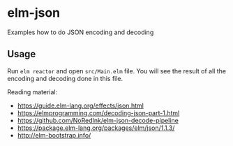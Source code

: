 # elm-json
Examples how to do JSON encoding and decoding

## Usage

Run `elm reactor` and open `src/Main.elm` file. You will see the result of all the
encoding and decoding done in this file.

Reading material:
- https://guide.elm-lang.org/effects/json.html
- https://elmprogramming.com/decoding-json-part-1.html
- https://github.com/NoRedInk/elm-json-decode-pipeline
- https://package.elm-lang.org/packages/elm/json/1.1.3/
- http://elm-bootstrap.info/